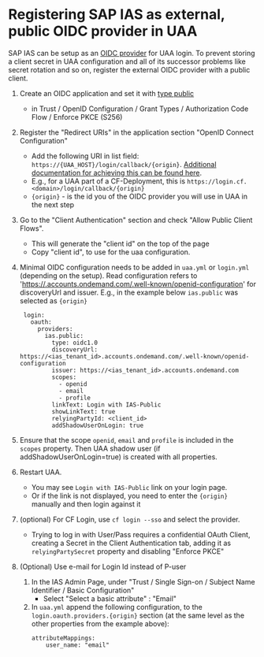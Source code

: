 # Registering SAP IAS as external, public OIDC provider in UAA

SAP IAS can be setup as an [OIDC provider](https://help.sap.com/viewer/6d6d63354d1242d185ab4830fc04feb1/Cloud/en-US/a789c9c8c0f5439da8c30b5d9e43bece.htm) for UAA login.
To prevent storing a client secret in UAA configuration and all of its successor problems like secret rotation and so on, register the
external OIDC provider with a public client.

1. Create an OIDC application and set it with [type public](https://help.sap.com/viewer/6d6d63354d1242d185ab4830fc04feb1/Cloud/en-US/a721157cd40544eb9bad40085cf8ec15.html)
   * in Trust / OpenID Configuration / Grant Types / Authorization Code Flow / Enforce PKCE (S256)
3. Register the "Redirect URIs" in the application section "OpenID Connect Configuration"
   * Add the following URI in list field:
   `https://{UAA_HOST}/login/callback/{origin}`. [Additional documentation for achieving this can be found here](https://help.sap.com/viewer/6d6d63354d1242d185ab4830fc04feb1/Cloud/en-US/1ae324ee3b2d4a728650eb022d5fd910.html).
   * E.g., for a UAA part of a CF-Deployment, this is `https://login.cf.<domain>/login/callback/{origin}`
   * `{origin}` - is the id you of the OIDC provider you will use in UAA in the next step
   
2. Go to the "Client Authentication" section and check "Allow Public Client Flows".
   * This will generate the "client id" on the top of the page
   * Copy "client id", to use for the uaa configuration.

4. Minimal OIDC configuration needs to be added in `uaa.yml` or `login.yml` (depending on the setup).
   Read configuration refers to '[https://<tenant ID>.accounts.ondemand.com/.well-known/openid-configuration](https://help.sap.com/viewer/6d6d63354d1242d185ab4830fc04feb1/Cloud/en-US/c297516bae4547eb82eeed80fea2b937.html)' for discoveryUrl and issuer. E.g., in the example below `ias.public` was selected as `{origin}`

        login:
          oauth:
            providers:
              ias.public:
                type: oidc1.0
                discoveryUrl: https://<ias_tenant_id>.accounts.ondemand.com/.well-known/openid-configuration
                issuer: https://<ias_tenant_id>.accounts.ondemand.com
                scopes:
                  - openid
                  - email
                  - profile
                linkText: Login with IAS-Public
                showLinkText: true
                relyingPartyId: <client_id>
                addShadowUserOnLogin: true

6. Ensure that the scope `openid`, `email` and `profile` is included in the `scopes` property. Then UAA shadow user (if addShadowUserOnLogin=true) is created with all properties. 

7. Restart UAA.
   * You may see `Login with IAS-Public` link on your login page.
   * Or if the link is not displayed, you need to enter the `{origin}` manually and then login against it

9. (optional) For CF Login, use `cf login --sso` and select the provider.
    * Trying to log in with User/Pass requires a confidential OAuth Client, creating a Secret in the Client Authentication tab, adding it as `relyingPartySecret` property and disabling "Enforce PKCE"
  
8. (Optional) Use e-mail for Login Id instead of P-user
   1. In the IAS Admin Page, under "Trust / Single Sign-on / Subject Name Identifier / Basic Configuration"
      * Select "Select a basic attribute" : "Email"
   2. In `uaa.yml` append the following configuration, to the `login.oauth.providers.{origin}` section (at the same level as the other properties from the example above):
      ```
      attributeMappings:
          user_name: "email"
      ```

